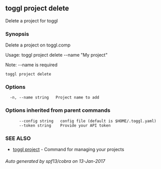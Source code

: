 ## toggl project delete

Delete a project for toggl

### Synopsis


Delete a project on toggl.comp

Usage: toggl project delete --name "My project"

Note: --name is required

```
toggl project delete
```

### Options

```
  -n, --name string   Project name to add
```

### Options inherited from parent commands

```
      --config string   config file (default is $HOME/.toggl.yaml)
      --token string    Provide your API token
```

### SEE ALSO
* [toggl project](toggl_project.md)	 - Command for managing your projects

###### Auto generated by spf13/cobra on 13-Jan-2017
